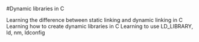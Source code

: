 #Dynamic libraries in C

Learning the difference between static linking and dynamic linking in C
Learning how to create dynamic libraries in C
Learning to use LD_LIBRARY, ld, nm, ldconfig
